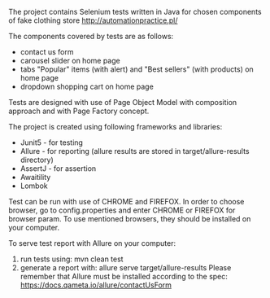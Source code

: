The project contains Selenium tests written in Java for chosen components of fake clothing store http://automationpractice.pl/

The components covered by tests are as follows:
- contact us form
- carousel slider on home page
- tabs "Popular" items (with alert) and "Best sellers" (with products) on home page
- dropdown shopping cart on home page

Tests are designed with use of Page Object Model with composition approach and with Page Factory concept.

The project is created using following frameworks and libraries:
- Junit5 - for testing
- Allure - for reporting (allure results are stored in target/allure-results directory)
- AssertJ - for assertion
- Awaitility
- Lombok

Test can be run with use of CHROME and FIREFOX. 
In order to choose browser, go to config.properties and enter CHROME or FIREFOX for browser param.
To use mentioned browsers, they should be installed on your computer.

To serve test report with Allure on your computer:
1) run tests using: mvn clean test 
2) generate a report with: allure serve target/allure-results
Please remember that Allure must be installed according to the spec: https://docs.qameta.io/allure/contactUsForm